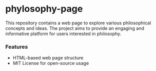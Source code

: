 # phylosophy-page

This repository contains a web page to explore various philosophical concepts and ideas. The project aims to provide an engaging and informative platform for users interested in philosophy.

### Features

- HTML-based web page structure
- MIT License for open-source usage